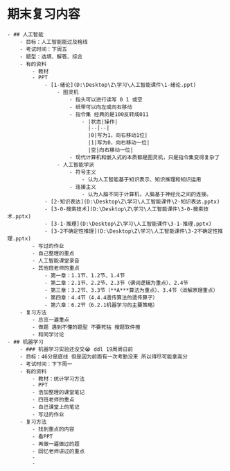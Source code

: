 # 期末复习内容
	- ## 人工智能
		- 目标：人工智能能过及格线
		- 考试时间：下周五
		- 题型：选填、解答、综合
		- 有的资料
			- 教材
			- PPT
				- [1-绪论](D:\Desktop\Z\学习\人工智能课件\1-绪论.ppt)
					- 图灵机
						- 指头可以进行读写 0 1 或空
						- 纸带可以向左或向右移动
						- 指令集 经典的是100反转成011
							- |状态|操作|
							  |--|--|
							  |0|写为1，向右移动1位|
							  |1|写为0，向右移动一位|
							  |空|向右移动一位|
						- 现代计算机和嵌入式的本质都是图灵机，只是指令集变得复杂了
					- 人工智能学派
						- 符号主义
							- 认为人工智能基于知识表示、知识推理和知识运用
						- 连接主义
							- 认为人脑不同于计算机，人脑基于神经元之间的连接。
				- [2-知识表达](D:\Desktop\Z\学习\人工智能课件\2-知识表达.pptx)
				- [3-0-搜索技术](D:\Desktop\Z\学习\人工智能课件\3-0-搜索技术.pptx)
				- [3-1-推理](D:\Desktop\Z\学习\人工智能课件\3-1-推理.pptx)
				- [3-2不确定性推理](D:\Desktop\Z\学习\人工智能课件\3-2不确定性推理.pptx)
			- 写过的作业
			- 自己整理的重点
			- 人工智能课堂录音
			- 其他班老师的重点
				- 第一章：1.1节、1.2节、1.4节
				- 第二章：2.1节、2.2节、2.3节（谓词逻辑为重点）、2.4节
				- 第三章：3.2节、3.3节（**A***算法为重点）、3.4节（消解原理重点）
				- 第四章：4.4节（4.4.4遗传算法的遗传算子）
				- 第六章：6.2节（6.2.1机器学习的主要策略）
		- 复习方法
			- 总览一遍重点
			- 做题 遇到不懂的题型 不要死钻 搜题软件搜
			- 和同学讨论
	- ## 机器学习
		- ### 机器学习实验还没交😭 ddl 19周周日前
		- 目标：46分是底线 但是因为前面有一次考勤没来 所以得尽可能拿高分
		- 考试时间：下下周一
		- 有的资料
			- 教材：统计学习方法
			- PPT
			- 浩加整理的课堂笔记
			- 四班老师的重点
			- 自己课堂上的笔记
			- 写过的作业
		- 复习方法
			- 找到重点的内容
			- 看PPT
			- 再做一遍做过的题
			- 回忆老师讲过的重点
			-
			-